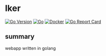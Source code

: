 # lker

[![Go Version](https://img.shields.io/github/go-mod/go-version/ecshreve/lker)](https://golang.org/doc/go1.19)
[![Go](https://github.com/ecshreve/lker/actions/workflows/go.yml/badge.svg)](https://github.com/ecshreve/lker/actions/workflows/go.yml)
[![Docker](https://github.com/ecshreve/lker/actions/workflows/docker.yml/badge.svg)](https://github.com/ecshreve/lker/actions/workflows/docker.yml)
[![Go Report Card](https://goreportcard.com/badge/github.com/ecshreve/lker)](https://goreportcard.com/report/github.com/ecshreve/lker)

## summary

webapp written in golang
